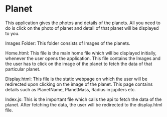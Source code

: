 # Planet
This application gives the photos and details of the planets. All you need to do is click on the photo of planet and detail of that planet will be displayed to you.


Images Folder: This folder consists of Images of the planets.

Home.html: This file is the main home file which will be displayed initially, whenever the user opens the application. This file contains the Images and the user has to click on the image of the planet to 
fetch the data of that particular planet.

Display.html: This file is the static webpage on which the user will be redirected upon clicking on the image of the planet. This page contains details such as PlanetName, PlanetMass, Radius in jupiters etc.

Index.js: This is the important file which calls the api to fetch the data of the planet. After fetching the data, the user will be redirected to the display.html file.
